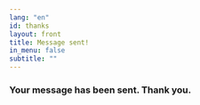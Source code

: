 ```yaml
---
lang: "en"
id: thanks
layout: front
title: Message sent!
in_menu: false
subtitle: ""
---
```


<h3>Your message has been sent. Thank you.</h3>


